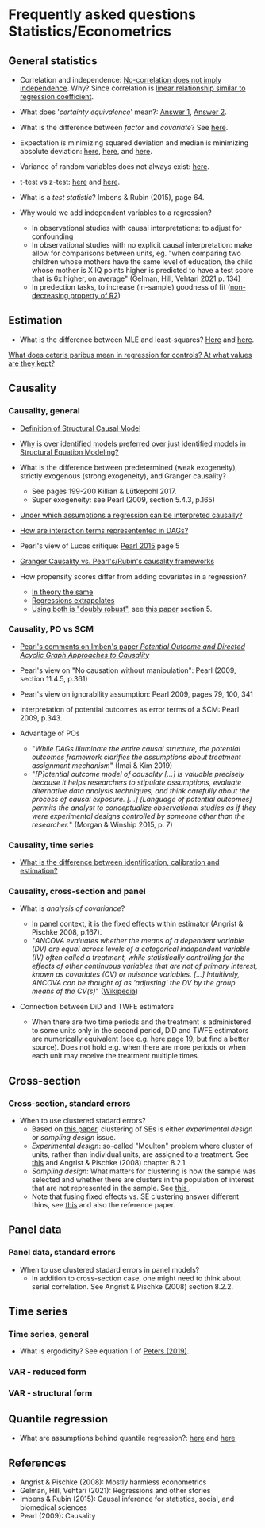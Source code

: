 # Frequently asked questions Statistics/Econometrics

## General statistics

- Correlation and independence: [No-correlation does not imply independence](https://en.wikipedia.org/wiki/Correlation_and_dependence#Correlation_and_independence). Why? Since correlation is [linear relationship similar to regression coefficient](https://stats.stackexchange.com/a/344619/162538).

- What does '*certainty equivalence*' mean?: [Answer 1](https://economics.stackexchange.com/a/19898/5764), [Answer 2](https://economics.stackexchange.com/a/9554/61).

- What is the difference between *factor* and *covariate*? See [here](https://stats.stackexchange.com/a/70826/162538).

- Expectation is minimizing squared deviation and median is minimizing absolute deviation: [here](http://gregorygundersen.com/blog/2019/10/04/expectation-median-opt/), [here](https://math.stackexchange.com/questions/113270/the-median-minimizes-the-sum-of-absolute-deviations-the-ell-1-norm), and [here](https://stats.stackexchange.com/questions/118/why-square-the-difference-instead-of-taking-the-absolute-value-in-standard-devia).

- Variance of random variables does not always exist: [here](https://math.stackexchange.com/q/4007718).

- t-test vs z-test: [here](https://stats.stackexchange.com/a/507081/162538) and [here](https://stats.stackexchange.com/a/61292/162538).

- What is a *test statistic*? Imbens & Rubin (2015), page 64.

- Why would we add independent variables to a regression?
  - In observational studies with causal interpretations: to adjust for confounding
  - In observational studies with no explicit causal interpretation: make allow for comparisons between units, eg. "when comparing two children whose mothers have the same level of education, the child whose mother is X IQ points higher is predicted to have a test score that is 6x higher, on average" (Gelman, Hill, Vehtari 2021 p. 134)
  - In predection tasks, to increase (in-sample) goodness of fit ([non-decreasing property of R2](https://stats.stackexchange.com/a/401466/162538))

## Estimation

- What is the difference between MLE and least-squares? [Here](https://stats.stackexchange.com/questions/143705/maximum-likelihood-method-vs-least-squares-method) and [here](https://stats.stackexchange.com/questions/12562/equivalence-between-least-squares-and-mle-in-gaussian-model).

[What does ceteris paribus mean in regression for controls? At what values are they kept?](https://stats.stackexchange.com/q/180155/162538)

## Causality

### Causality, general

- [Definition of Structural Causal Model](https://stats.stackexchange.com/a/312130/162538)

- [Why is over identified models preferred over just identified models in Structural Equation Modeling?](https://stats.stackexchange.com/questions/183021/why-is-over-identified-models-preferred-over-just-identified-models-in-structura/183024)

- What is the difference between predetermined (weak exogeneity), strictly exogenous (strong exogeneity), and Granger causality?
  - See pages 199-200 Killian & Lütkepohl 2017.
  - Super exogeneity: see Pearl (2009, section 5.4.3, p.165)

- [Under which assumptions a regression can be interpreted causally?](https://stats.stackexchange.com/a/493905/162538)

- [How are interaction terms representented in DAGs?](https://stats.stackexchange.com/a/350132/162538)

- Pearl's view of Lucas critique: [Pearl 2015](https://ftp.cs.ucla.edu/pub/stat_ser/r391-reprint.pdf) page 5

- [Granger Causality vs. Pearl's/Rubin's causality frameworks](https://stats.stackexchange.com/q/144328/162538)

- How propensity scores differ from adding covariates in a regression?
  - [In theory the same](https://stats.stackexchange.com/a/8610/162538)
  - [Regressions extrapolates](https://stats.stackexchange.com/a/8655/162538)
  - [Using both is "doubly robust"](https://stats.stackexchange.com/a/248967/162538), see [this paper](https://www.ncbi.nlm.nih.gov/pmc/articles/PMC2943670/) section 5.

### Causality, PO vs SCM

- [Pearl's comments on Imben's paper *Potential Outcome and Directed Acyclic Graph Approaches to Causality*](http://causality.cs.ucla.edu/blog/index.php/2020/01/29/on-imbens-comparison-of-two-approaches-to-empirical-economics/)

- Pearl's view on "No causation without manipulation": Pearl (2009, section 11.4.5, p.361)

- Pearl's view on ignorability assumption: Pearl 2009, pages 79, 100, 341

- Interpretation of potential outcomes as error terms of a SCM: Pearl 2009, p.343.

- Advantage of POs
  - "*While DAGs illuminate the entire causal structure, the potential outcomes framework clarifies the assumptions about treatment assignment mechanism*" (Imai & Kim 2019)
  - "*[P]otential outcome model of causality [...] is valuable precisely because it helps researchers to stipulate assumptions, evaluate alternative data analysis techniques, and think carefully about the process of causal exposure. [...] [Language of potential outcomes] permits the analyst to conceptualize observational studies as if they were experimental designs controlled by someone other than the researcher.*" (Morgan & Winship 2015, p. 7)

### Causality, time series

- [What is the difference between identification, calibration and estimation?](https://economics.stackexchange.com/a/36639)

### Causality, cross-section and panel

 - What is *analysis of covariance*?
   - In panel context, it is the fixed effects within estimator (Angrist & Pischke 2008, p.167).
   - "*ANCOVA evaluates whether the means of a dependent variable (DV) are equal across levels of a categorical independent variable (IV) often called a treatment, while statistically controlling for the effects of other continuous variables that are not of primary interest, known as covariates (CV) or nuisance variables. [...]  Intuitively, ANCOVA can be thought of as 'adjusting' the DV by the group means of the CV(s)*" ([Wikipedia](https://en.wikipedia.org/wiki/Analysis_of_covariance))

 - Connection between DiD and TWFE estimators
   - When there are two time periods and the treatment is administered to some units only in the second period, DiD and TWFE estimators are numerically equivalent (see e.g. [here page 19](https://imai.fas.harvard.edu/research/files/tscs.pdf), but find a better source). Does not hold e.g. when there are more periods or when each unit may receive the treatment multiple times.

## Cross-section

### Cross-section, standard errors

- When to use clustered stadard errors?
  - Based on [this paper](https://www.nber.org/system/files/working_papers/w24003/w24003.pdf), clustering of SEs is either *experimental design* or *sampling design* issue.
  - *Experimental design*: so-called "Moulton" problem where cluster of units, rather than individual units, are assigned to a treatment. See [this](https://blogs.worldbank.org/impactevaluations/when-should-you-cluster-standard-errors-new-wisdom-econometrics-oracle) and Angrist & Pischke (2008) chapter 8.2.1
  - *Sampling design*: What matters for clustering is how the sample was selected and whether there are clusters in the population of interest that are not represented in the sample. See [this ](https://blogs.worldbank.org/impactevaluations/when-should-you-cluster-standard-errors-new-wisdom-econometrics-oracle).
  - Note that fusing fixed effects vs. SE clustering answer different thins, see [this](https://stats.stackexchange.com/questions/185378/when-to-use-fixed-effects-vs-using-cluster-ses) and also the reference paper.

## Panel data

### Panel data, standard errors

- When to use clustered stadard errors in panel models?
  - In addition to cross-section case, one might need to think about serial correlation. See Angrist & Pischke (2008) section 8.2.2.

## Time series

### Time series, general

- What is ergodicity? See equation 1 of [Peters (2019)](https://www.nature.com/articles/s41567-019-0732-0.pdf).

### VAR - reduced form

### VAR - structural form

## Quantile regression

- What are assumptions behind quantile regression?: [here](https://stats.stackexchange.com/a/321001/162538) and [here](https://stats.stackexchange.com/a/39003/162538)

## References
 - Angrist & Pischke (2008): Mostly harmless econometrics
 - Gelman, Hill, Vehtari (2021): Regressions and other stories
 - Imbens & Rubin (2015): Causal inference for statistics, social, and biomedical sciences
 - Pearl (2009): Causality